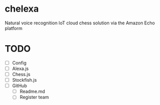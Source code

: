 
# chelexa
Natural voice recognition IoT cloud chess solution via the Amazon Echo platform 

# TODO
- [ ] Config
- [ ] Alexa.js
- [ ] Chess.js
- [ ] Stockfish.js
- [ ] GitHub
   - [ ] Readme.md
   - [ ] Register team
